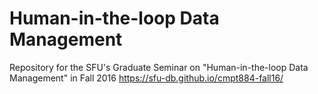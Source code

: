 #  Human-in-the-loop Data Management
Repository for the SFU's Graduate Seminar on "Human-in-the-loop Data Management" in Fall 2016
https://sfu-db.github.io/cmpt884-fall16/
